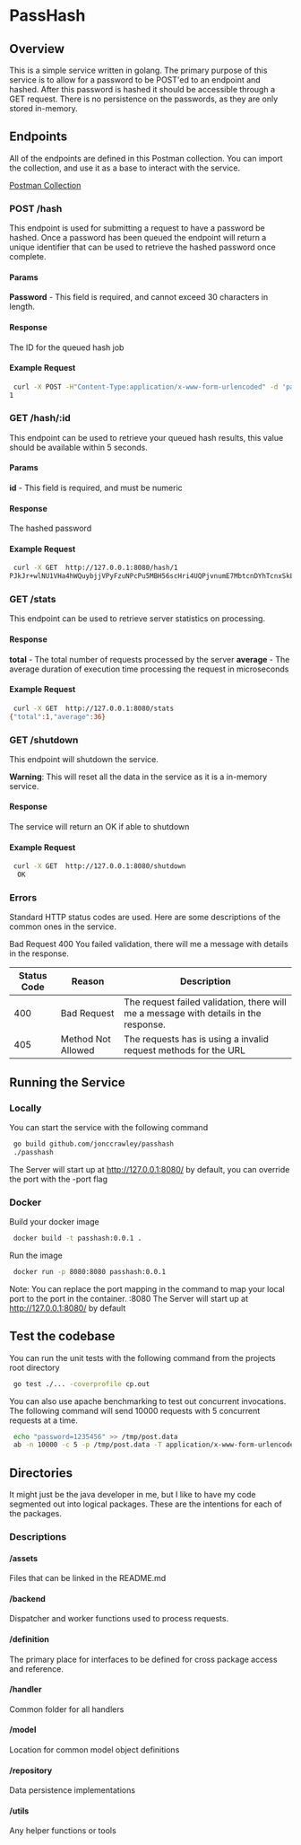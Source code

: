 # PassHash

## Overview

This is a simple service written in golang. The primary purpose of this service is to allow for a password to be POST'ed to an endpoint and hashed. After this password is hashed it should be accessible through a GET request. There is no persistence on the passwords, as they are only stored in-memory. 

## Endpoints
All of the endpoints are defined in this Postman collection. You can import the collection, and use it as a base to interact with the service.

[Postman Collection](assets/PassHash.postman_collection.json)

### **POST** /hash
This endpoint is used for submitting a request to have a password be hashed. Once a password has been queued the endpoint will return a unique identifier that can be used to retrieve the hashed password once complete. 

#### Params
 **Password** - This field is required, and cannot exceed 30 characters in length. 

#### Response 
The ID for the queued hash job

#### Example Request
```bash
 curl -X POST -H"Content-Type:application/x-www-form-urlencoded" -d 'password=123' http://127.0.0.1:8080/hash
1
```

### **GET** /hash/:id
This endpoint can be used to retrieve your queued hash results, this value should be available within 5 seconds. 

#### Params
 **id** - This field is required, and must be numeric

#### Response 
The hashed password

#### Example Request
```bash
 curl -X GET  http://127.0.0.1:8080/hash/1
PJkJr+wlNU1VHa4hWQuybjjVPyFzuNPcPu5MBH56scHri4UQPjvnumE7MbtcnDYhTcnxSkL9ei/bhIVrylxEwg==
```

### **GET** /stats
This endpoint can be used to retrieve server statistics on processing. 

#### Response 
 **total** - The total number of requests processed by the server
 **average** - The average duration of execution time processing the request in microseconds

#### Example Request
```bash
 curl -X GET  http://127.0.0.1:8080/stats
{"total":1,"average":36}
```

### GET /shutdown
This endpoint will shutdown the service. 

**Warning**: This will reset all the data in the service as it is a in-memory service.  

#### Response
The service will return an OK if able to shutdown

#### Example Request
```bash
 curl -X GET  http://127.0.0.1:8080/shutdown
  OK
```

### Errors
Standard HTTP status codes are used. Here are some descriptions of the common ones in the service. 
     
Bad Request  400  You failed validation, there will me a message with details in the response. 


|   Status Code	|   Reason	|   Description	|
|---	|---	|---	|
|  400 	|   Bad Request	|   The request failed validation, there will me a message with details in the response.	|
|  405  |   Method Not Allowed | The requests has is using a invalid request methods for the URL |


## Running the Service
### Locally
You can start the service with the following command
```bash
 go build github.com/jonccrawley/passhash
 ./passhash
```
The Server will start up at http://127.0.0.1:8080/ by default, you can override the port with the -port flag


### Docker
Build your docker image
```bash
 docker build -t passhash:0.0.1 .
```

Run the image
```bash
 docker run -p 8080:8080 passhash:0.0.1
```
Note: You can replace the port mapping in the command to map your local port to the port in the container. <desired port>:8080
The Server will start up at http://127.0.0.1:8080/ by default



## Test the codebase
You can run the unit tests with the following command from the projects root directory  
```bash
 go test ./... -coverprofile cp.out

```

You can also use apache benchmarking to test out concurrent invocations. The following command will send 10000 requests with 5 concurrent requests at a time. 
```bash
 echo "password=1235456" >> /tmp/post.data
 ab -n 10000 -c 5 -p /tmp/post.data -T application/x-www-form-urlencoded  -l http://127.0.0.1:8080/hash
```

## Directories
It might just be the java developer in me, but I like to have my code segmented out into logical packages. These are the intentions for each of the packages. 

### Descriptions
#### /assets
Files that can be linked in the README.md

#### /backend
Dispatcher and worker functions used to process requests.

#### /definition
The primary place for interfaces to be defined for cross package access and reference. 

#### /handler
Common folder for all handlers

#### /model
Location for common model object definitions 

#### /repository
Data persistence implementations

#### /utils
Any helper functions or tools







 
